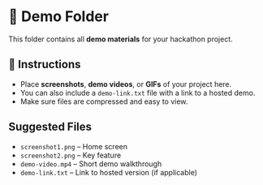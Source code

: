 # 🎥 Demo Folder  

This folder contains all **demo materials** for your hackathon project.  

## 📌 Instructions  
- Place **screenshots**, **demo videos**, or **GIFs** of your project here.  
- You can also include a `demo-link.txt` file with a link to a hosted demo.  
- Make sure files are compressed and easy to view.  

## Suggested Files  
- `screenshot1.png` – Home screen  
- `screenshot2.png` – Key feature  
- `demo-video.mp4` – Short demo walkthrough  
- `demo-link.txt` – Link to hosted version (if applicable)  
